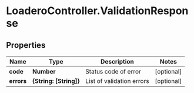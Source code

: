 # LoaderoController.ValidationResponse

## Properties
Name | Type | Description | Notes
------------ | ------------- | ------------- | -------------
**code** | **Number** | Status code of error | [optional] 
**errors** | **{String: [String]}** | List of validation errors | [optional] 
